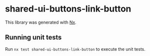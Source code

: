 # shared-ui-buttons-link-button

This library was generated with [Nx](https://nx.dev).

## Running unit tests

Run `nx test shared-ui-buttons-link-button` to execute the unit tests.
